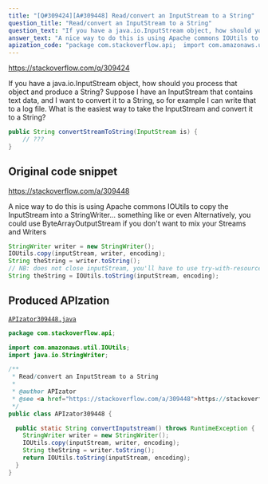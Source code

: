 ```yaml
---
title: "[Q#309424][A#309448] Read/convert an InputStream to a String"
question_title: "Read/convert an InputStream to a String"
question_text: "If you have a java.io.InputStream object, how should you process that object and produce a String? Suppose I have an InputStream that contains text data, and I want to convert it to a String, so for example I can write that to a log file. What is the easiest way to take the InputStream and convert it to a String?"
answer_text: "A nice way to do this is using Apache commons IOUtils to copy the InputStream into a StringWriter... something like or even Alternatively, you could use ByteArrayOutputStream if you don't want to mix your Streams and Writers"
apization_code: "package com.stackoverflow.api;  import com.amazonaws.util.IOUtils; import java.io.StringWriter;  /**  * Read/convert an InputStream to a String  *  * @author APIzator  * @see <a href=\"https://stackoverflow.com/a/309448\">https://stackoverflow.com/a/309448</a>  */ public class APIzator309448 {    public static String convertInputstream() throws RuntimeException {     StringWriter writer = new StringWriter();     IOUtils.copy(inputStream, writer, encoding);     String theString = writer.toString();     return IOUtils.toString(inputStream, encoding);   } }"
---
```


https://stackoverflow.com/q/309424

If you have a java.io.InputStream object, how should you process that object and produce a String?
Suppose I have an InputStream that contains text data, and I want to convert it to a String, so for example I can write that to a log file.
What is the easiest way to take the InputStream and convert it to a String?


```java
public String convertStreamToString(InputStream is) { 
    // ???
}
```


## Original code snippet

https://stackoverflow.com/a/309448

A nice way to do this is using Apache commons IOUtils to copy the InputStream into a StringWriter... something like
or even
Alternatively, you could use ByteArrayOutputStream if you don&#x27;t want to mix your Streams and Writers

```java
StringWriter writer = new StringWriter();
IOUtils.copy(inputStream, writer, encoding);
String theString = writer.toString();
// NB: does not close inputStream, you'll have to use try-with-resources for that
String theString = IOUtils.toString(inputStream, encoding);
```

## Produced APIzation

[`APIzator309448.java`](https://github.com/pasqualesalza/apization-temp-data/raw/master/apizations/java/APIzator309448.java)

```java
package com.stackoverflow.api;

import com.amazonaws.util.IOUtils;
import java.io.StringWriter;

/**
 * Read/convert an InputStream to a String
 *
 * @author APIzator
 * @see <a href="https://stackoverflow.com/a/309448">https://stackoverflow.com/a/309448</a>
 */
public class APIzator309448 {

  public static String convertInputstream() throws RuntimeException {
    StringWriter writer = new StringWriter();
    IOUtils.copy(inputStream, writer, encoding);
    String theString = writer.toString();
    return IOUtils.toString(inputStream, encoding);
  }
}

```